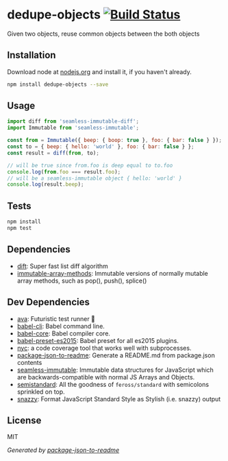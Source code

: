 # dedupe-objects [![Build Status](https://travis-ci.org/micnews/dedupe-objects.png?branch=master)](https://travis-ci.org/micnews/dedupe-objects)

Given two objects, reuse common objects between the both objects

## Installation

Download node at [nodejs.org](http://nodejs.org) and install it, if you haven't already.

```sh
npm install dedupe-objects --save
```

## Usage

```js
import diff from 'seamless-immutable-diff';
import Immutable from 'seamless-immutable';

const from = Immutable({ beep: { boop: true }, foo: { bar: false } });
const to = { beep: { hello: 'world' }, foo: { bar: false } };
const result = diff(from, to);

// will be true since from.foo is deep equal to to.foo
console.log(from.foo === result.foo);
// will be a seamless-immutable object { hello: 'world' }
console.log(result.beep);

```

## Tests

```sh
npm install
npm test
```

## Dependencies

- [dift](https://github.com/ashaffer/dift): Super fast list diff algorithm
- [immutable-array-methods](https://github.com/micnews/immutable-array-methods): Immutable versions of normally mutable array methods, such as pop(), push(), splice()

## Dev Dependencies

- [ava](https://github.com/sindresorhus/ava): Futuristic test runner 🚀
- [babel-cli](https://github.com/babel/babel/tree/master/packages): Babel command line.
- [babel-core](https://github.com/babel/babel/tree/master/packages): Babel compiler core.
- [babel-preset-es2015](https://github.com/babel/babel/tree/master/packages): Babel preset for all es2015 plugins.
- [nyc](https://github.com/bcoe/nyc): a code coverage tool that works well with subprocesses.
- [package-json-to-readme](https://github.com/zeke/package-json-to-readme): Generate a README.md from package.json contents
- [seamless-immutable](https://github.com/rtfeldman/seamless-immutable): Immutable data structures for JavaScript which are backwards-compatible with normal JS Arrays and Objects.
- [semistandard](https://github.com/Flet/semistandard): All the goodness of `feross/standard` with semicolons sprinkled on top.
- [snazzy](https://github.com/feross/snazzy): Format JavaScript Standard Style as Stylish (i.e. snazzy) output


## License

MIT

_Generated by [package-json-to-readme](https://github.com/zeke/package-json-to-readme)_
